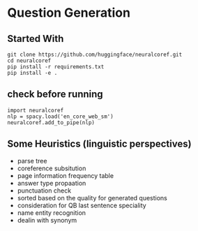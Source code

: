 # Question Generation

## Started With
```
git clone https://github.com/huggingface/neuralcoref.git
cd neuralcoref
pip install -r requirements.txt
pip install -e .
```

## check before running
```
import neuralcoref
nlp = spacy.load('en_core_web_sm')
neuralcoref.add_to_pipe(nlp)
```

## Some Heuristics (linguistic perspectives)
* parse tree
* coreference subsitution
* page information frequency table
* answer type propaation
* punctuation check
* sorted based on the quality for generated questions
* consideration for QB last sentence speciality
* name entity recognition
* dealin with synonym
